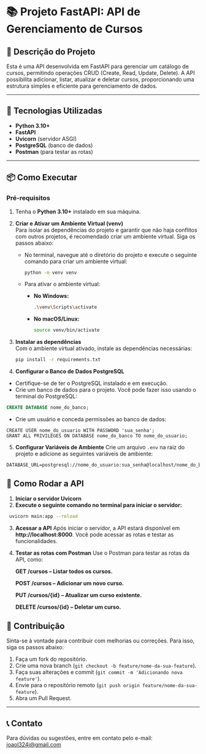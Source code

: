 # 📚 Projeto FastAPI: API de Gerenciamento de Cursos

## 📄 Descrição do Projeto

Esta é uma API desenvolvida em FastAPI para gerenciar um catálogo de cursos, permitindo operações CRUD (Create, Read, Update, Delete). A API possibilita adicionar, listar, atualizar e deletar cursos, proporcionando uma estrutura simples e eficiente para gerenciamento de dados.

---

## 🚀 Tecnologias Utilizadas  

-   **Python 3.10+**
-   **FastAPI**
-   **Uvicorn** (servidor ASGI)
-   **PostgreSQL** (banco de dados)
-   **Postman** (para testar as rotas)
---

## 📦 Como Executar  

### Pré-requisitos  
1. Tenha o **Python 3.10+** instalado em sua máquina.
   
2. **Criar e Ativar um Ambiente Virtual (venv)**  
   Para isolar as dependências do projeto e garantir que não haja conflitos com outros projetos, é recomendado criar um ambiente virtual. Siga os passos abaixo:

   - No terminal, navegue até o diretório do projeto e execute o seguinte comando para criar um ambiente virtual:
     ```bash
     python -m venv venv
     ```
   
   - Para ativar o ambiente virtual:
     - **No Windows:**
       ```bash
       .\venv\Scripts\activate
       ```
     - **No macOS/Linux:**
       ```bash
       source venv/bin/activate
       ```

3. **Instalar as dependências**  
   Com o ambiente virtual ativado, instale as dependências necessárias:
   ```bash
   pip install -r requirements.txt

4. **Configurar o Banco de Dados PostgreSQL**

-   Certifique-se de ter o PostgreSQL instalado e em execução.
-   Crie um banco de dados para o projeto. Você pode fazer isso usando o terminal do PostgreSQL:
  ```sql
  CREATE DATABASE nome_do_banco;
 ```
- Crie um usuário e conceda permissões ao banco de dados:
```
CREATE USER nome_do_usuario WITH PASSWORD 'sua_senha';
GRANT ALL PRIVILEGES ON DATABASE nome_do_banco TO nome_do_usuario;
```

5. **Configurar Variáveis de Ambiente**
Crie um arquivo `.env` na raiz do projeto e adicione as seguintes variáveis de ambiente:
```
DATABASE_URL=postgresql://nome_do_usuario:sua_senha@localhost/nome_do_banco
```

## 🚀 Como Rodar a API

1. **Iniciar o servidor Uvicorn**
2. **Execute o seguinte comando no terminal para iniciar o servidor:**
  ```bash
   uvicorn main:app --reload
  ```

3. **Acessar a API**
Após iniciar o servidor, a API estará disponível em **http://localhost:8000**. Você pode acessar as rotas e testar as funcionalidades.

4. **Testar as rotas com Postman**
Use o Postman para testar as rotas da API, como:

      **GET /cursos – Listar todos os cursos.**
      
      **POST /cursos – Adicionar um novo curso.**
      
      **PUT /cursos/{id} – Atualizar um curso existente.**
      
      **DELETE /cursos/{id} – Deletar um curso.**


## 📄 Contribuição

Sinta-se à vontade para contribuir com melhorias ou correções. Para isso, siga os passos abaixo:

1.  Faça um fork do repositório.
2.  Crie uma nova branch (`git checkout -b feature/nome-da-sua-feature`).
3.  Faça suas alterações e commit (`git commit -m 'Adicionando nova feature'`).
4.  Envie para o repositório remoto (`git push origin feature/nome-da-sua-feature`).
5.  Abra um Pull Request.

* * * * *

## 📞 Contato

Para dúvidas ou sugestões, entre em contato pelo e-mail: joaol324j@gmail.com
